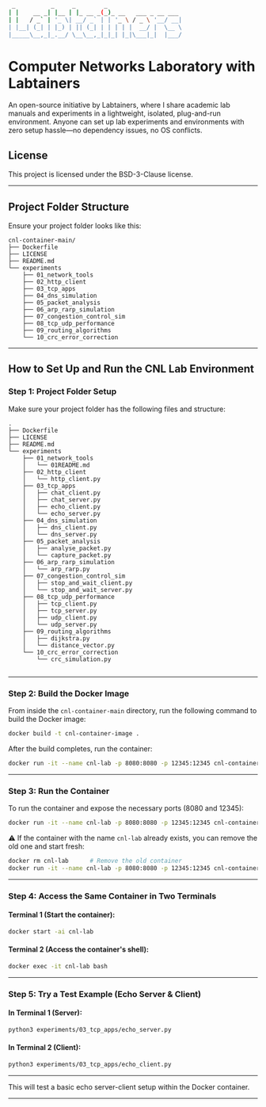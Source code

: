 ```bash
 _          _     _        _                     
| |    __ _| |__ | |_ __ _(_)_ __   ___ _ __ ___ 
| |   / _` | '_ \| __/ _` | | '_ \ / _ \ '__/ __|
| |__| (_| | |_) | || (_| | | | | |  __/ |  \__ \
|_____\__,_|_.__/ \__\__,_|_|_| |_|\___|_|  |___/
```
                                                 
# Computer Networks Laboratory with Labtainers

An open-source initiative by Labtainers, where I share academic lab manuals and experiments in a lightweight, isolated, plug-and-run environment. Anyone can set up lab experiments and environments with zero setup hassle—no dependency issues, no OS conflicts.

## License

This project is licensed under the BSD-3-Clause license.

---

## Project Folder Structure

Ensure your project folder looks like this:

```
cnl-container-main/
├── Dockerfile
├── LICENSE
├── README.md
└── experiments
    ├── 01_network_tools
    ├── 02_http_client
    ├── 03_tcp_apps
    ├── 04_dns_simulation
    ├── 05_packet_analysis
    ├── 06_arp_rarp_simulation
    ├── 07_congestion_control_sim
    ├── 08_tcp_udp_performance
    ├── 09_routing_algorithms
    └── 10_crc_error_correction
```

---

## How to Set Up and Run the CNL Lab Environment

### Step 1: Project Folder Setup

Make sure your project folder has the following files and structure:

```
.
├── Dockerfile
├── LICENSE
├── README.md
└── experiments
    ├── 01_network_tools
    │   └── 01README.md
    ├── 02_http_client
    │   └── http_client.py
    ├── 03_tcp_apps
    │   ├── chat_client.py
    │   ├── chat_server.py
    │   ├── echo_client.py
    │   └── echo_server.py
    ├── 04_dns_simulation
    │   ├── dns_client.py
    │   └── dns_server.py
    ├── 05_packet_analysis
    │   ├── analyse_packet.py
    │   └── capture_packet.py
    ├── 06_arp_rarp_simulation
    │   └── arp_rarp.py
    ├── 07_congestion_control_sim
    │   ├── stop_and_wait_client.py
    │   └── stop_and_wait_server.py
    ├── 08_tcp_udp_performance
    │   ├── tcp_client.py
    │   ├── tcp_server.py
    │   ├── udp_client.py
    │   └── udp_server.py
    ├── 09_routing_algorithms
    │   ├── dijkstra.py
    │   └── distance_vector.py
    └── 10_crc_error_correction
        └── crc_simulation.py


```

---

### Step 2: Build the Docker Image

From inside the `cnl-container-main` directory, run the following command to build the Docker image:

```bash
docker build -t cnl-container-image .
```

After the build completes, run the container:

```bash
docker run -it --name cnl-lab -p 8080:8080 -p 12345:12345 cnl-container-image
```

---

### Step 3: Run the Container

To run the container and expose the necessary ports (8080 and 12345):

```bash
docker run -it --name cnl-lab -p 8080:8080 -p 12345:12345 cnl-container-image
```

⚠️ If the container with the name `cnl-lab` already exists, you can remove the old one and start fresh:

```bash
docker rm cnl-lab      # Remove the old container
docker run -it --name cnl-lab -p 8080:8080 -p 12345:12345 cnl-container-image
```

---

### Step 4: Access the Same Container in Two Terminals

#### Terminal 1 (Start the container):

```bash
docker start -ai cnl-lab
```

#### Terminal 2 (Access the container's shell):

```bash
docker exec -it cnl-lab bash
```

---

### Step 5: Try a Test Example (Echo Server & Client)

#### In Terminal 1 (Server):

```bash
python3 experiments/03_tcp_apps/echo_server.py
```

#### In Terminal 2 (Client):

```bash
python3 experiments/03_tcp_apps/echo_client.py
```

---

This will test a basic echo server-client setup within the Docker container.

---

